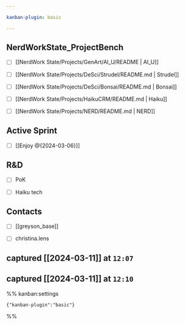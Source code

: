 ```yaml
---

kanban-plugin: basic

---
```


## NerdWorkState_ProjectBench

- [ ] [[NerdWork State/Projects/GenArt/AI_U/README | AI_U]]
- [ ] [[NerdWork State/Projects/DeSci/Strudel/README.md | Strudel]]
- [ ] [[NerdWork State/Projects/DeSci/Bonsai/README.md | Bonsai]]
- [ ] [[NerdWork State/Projects/HaikuCRM/README.md | Haiku]]
- [ ] [[NerdWork State/Projects/NERD/README.md | NERD]]


## Active Sprint

- [ ] [[Enjoy @{2024-03-06}]]


## R&D

- [ ] PoK
- [ ] Haiku tech


## Contacts

- [ ] [[greyson_base]]
- [ ] christina.lens


## captured [[2024-03-11]] at `12:07`



## captured [[2024-03-11]] at `12:10`





%% kanban:settings
```
{"kanban-plugin":"basic"}
```
%%